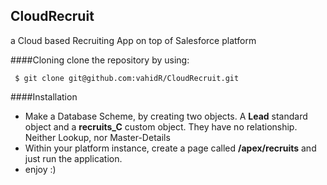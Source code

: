 ## CloudRecruit

a Cloud based Recruiting App on top of Salesforce platform

####Cloning
clone the repository by using: 

     $ git clone git@github.com:vahidR/CloudRecruit.git

####Installation
* Make a Database Scheme, by creating two objects. A __Lead__ standard object and a __recruits_C__ custom object. They have no relationship. Neither Lookup, nor Master-Details
* Within your platform instance, create a page called __/apex/recruits__ and just run the application.
* enjoy :)

